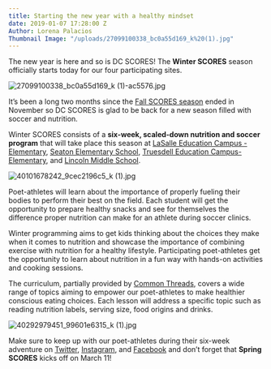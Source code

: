 ```yaml
---
title: Starting the new year with a healthy mindset
date: 2019-01-07 17:28:00 Z
Author: Lorena Palacios
Thumbnail Image: "/uploads/27099100338_bc0a55d169_k%20(1).jpg"
---
```


The new year is here and so is DC SCORES! The **Winter SCORES** season officially starts today for our four participating sites.

![27099100338_bc0a55d169_k (1)-ac5576.jpg](/uploads/27099100338_bc0a55d169_k%20(1)-ac5576.jpg)

It’s been a long two months since the [Fall SCORES season](https://www.dcscores.org/blog/2018/09/as-august-comes-to-an-end-the-fall-scores-season-quickly-begins) ended in November so DC SCORES is glad to be back for a new season filled with soccer and nutrition.

Winter SCORES consists of a **six-week, scaled-down nutrition and soccer program** that will take place this season at [LaSalle Education Campus - Elementary](https://www.lasallebackus.org/), [Seaton Elementary School](https://seatondc.org/), [Truesdell Education Campus-Elementary](https://www.facebook.com/truesdellec/), and [Lincoln Middle School](https://checdc.org/).

![40101678242_9cec2196c5_k (1).jpg](/uploads/40101678242_9cec2196c5_k%20(1).jpg)

Poet-athletes will learn about the importance of properly fueling their bodies to perform their best on the field. Each student will get the opportunity to prepare healthy snacks and see for themselves the difference proper nutrition can make for an athlete during soccer clinics.

Winter programming aims to get kids thinking about the choices they make when it comes to nutrition and showcase the importance of combining exercise with nutrition for a healthy lifestyle. Participating poet-athletes get the opportunity to learn about nutrition in a fun way with hands-on activities and cooking sessions.

The curriculum, partially provided by [Common Threads](http://www.commonthreads.org/), covers a wide range of topics aiming to empower our poet-athletes to make healthier conscious eating choices. Each lesson will address a specific topic such as reading nutrition labels, serving size, food origins and drinks.

![40292979451_99601e6315_k (1).jpg](/uploads/40292979451_99601e6315_k%20(1).jpg)

Make sure to keep up with our poet-athletes during their six-week adventure on [Twitter](https://twitter.com/DCSCORES), [Instagram](https://www.instagram.com/dc_scores/?hl=en), and [Facebook](https://www.facebook.com/DCSCORES/) and don’t forget that **Spring SCORES** kicks off on March 11!